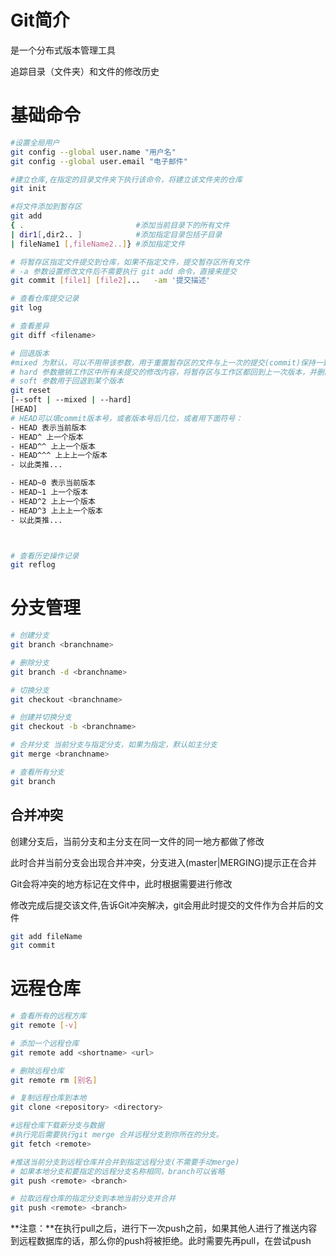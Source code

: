 # Git简介

是一个分布式版本管理工具

追踪目录（文件夹）和文件的修改历史



# 基础命令

~~~bash
#设置全局用户
git config --global user.name "用户名"
git config --global user.email "电子邮件"

#建立仓库,在指定的目录文件夹下执行该命令，将建立该文件夹的仓库
git init

#将文件添加到暂存区
git add 
{ .    						#添加当前目录下的所有文件
| dir1[,dir2.. ]   			#添加指定目录包括子目录
| fileName1 [,fileName2..]} #添加指定文件

# 将暂存区指定文件提交到仓库，如果不指定文件，提交暂存区所有文件
# -a 参数设置修改文件后不需要执行 git add 命令，直接来提交
git commit [file1] [file2]...   -am '提交描述' 

# 查看仓库提交记录
git log

# 查看差异
git diff <filename>

# 回退版本
#mixed 为默认，可以不用带该参数，用于重置暂存区的文件与上一次的提交(commit)保持一致，工作区文件内容保持不变。
# hard 参数撤销工作区中所有未提交的修改内容，将暂存区与工作区都回到上一次版本，并删除之前的所有信息提
# soft 参数用于回退到某个版本
git reset 
[--soft | --mixed | --hard] 
[HEAD]
# HEAD可以填commit版本号，或者版本号后几位，或者用下面符号：
- HEAD 表示当前版本
- HEAD^ 上一个版本
- HEAD^^ 上上一个版本
- HEAD^^^ 上上上一个版本
- 以此类推...

- HEAD~0 表示当前版本
- HEAD~1 上一个版本
- HEAD^2 上上一个版本
- HEAD^3 上上上一个版本
- 以此类推...



# 查看历史操作记录
git reflog
~~~

# 分支管理

~~~bash
# 创建分支
git branch <branchname>

# 删除分支
git branch -d <branchname>

# 切换分支
git checkout <branchname>

# 创建并切换分支
git checkout -b <branchname>

# 合并分支 当前分支与指定分支，如果为指定，默认如主分支
git merge <branchname>

# 查看所有分支
git branch

~~~

## 合并冲突

创建分支后，当前分支和主分支在同一文件的同一地方都做了修改

此时合并当前分支会出现合并冲突，分支进入(master|MERGING)提示正在合并

Git会将冲突的地方标记在文件中，此时根据需要进行修改

修改完成后提交该文件,告诉Git冲突解决，git会用此时提交的文件作为合并后的文件

~~~bash
git add fileName
git commit
~~~



# 远程仓库

~~~bash
# 查看所有的远程方库
git remote [-v]

# 添加一个远程仓库
git remote add <shortname> <url>

# 删除远程仓库
git remote rm [别名]

# 复制远程仓库到本地
git clone <repository> <directory>

#远程仓库下载新分支与数据
#执行完后需要执行git merge 合并远程分支到你所在的分支。
git fetch <remote>

#推送当前分支到远程仓库并合并到指定远程分支(不需要手动merge)
# 如果本地分支和要指定的远程分支名称相同，branch可以省略
git push <remote> <branch>

# 拉取远程仓库的指定分支到本地当前分支并合并
git push <remote> <branch>
~~~

**注意：**在执行pull之后，进行下一次push之前，如果其他人进行了推送内容到远程数据库的话，那么你的push将被拒绝。此时需要先再pull，在尝试push









